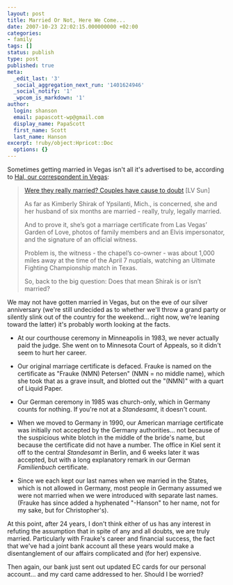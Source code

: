 ```yaml
---
layout: post
title: Married Or Not, Here We Come...
date: 2007-10-23 22:02:15.000000000 +02:00
categories:
- family
tags: []
status: publish
type: post
published: true
meta:
  _edit_last: '3'
  _social_aggregation_next_run: '1401624946'
  _social_notify: '1'
  _wpcom_is_markdown: '1'
author:
  login: shanson
  email: papascott-wp@gmail.com
  display_name: PapaScott
  first_name: Scott
  last_name: Hanson
excerpt: !ruby/object:Hpricot::Doc
  options: {}
---
```

<p>Sometimes getting married in Vegas isn't all it's advertised to be, according to <a href="http://halrager.org/WordPress/2007/10/23/so-are-they-married-or-not/">Hal, our correspondent in Vegas</a>:</p>
<blockquote><p>
  <a href="http://www.lasvegassun.com/sunbin/stories/sun/2007/oct/22/566682886.html">Were they really married? Couples have cause to doubt</a> [LV Sun]</p>
<p>  As far as Kimberly Shirak of Ypsilanti, Mich., is concerned, she and her husband of six months are married - really, truly, legally married.</p>
<p>  And to prove it, she&rsquo;s got a marriage certificate from Las Vegas&rsquo; Garden of Love, photos of family members and an Elvis impersonator, and the signature of an official witness.</p>
<p>  Problem is, the witness - the chapel&rsquo;s co-owner - was about 1,000 miles away at the time of the April 7 nuptials, watching an Ultimate Fighting Championship match in Texas.</p>
<p>  So, back to the big question: Does that mean Shirak is or isn&rsquo;t married?
</p></blockquote>
<p>We may not have gotten married in Vegas, but on the eve of our silver anniversary (we're still undecided as to whether we'll throw a grand party or silently slink out of the country for the weekend... right now, we're leaning toward the latter) it's probably worth looking at the facts.</p>
<ul>
<li>At our courthouse ceremony in Minneapolis in 1983, we never actually paid the judge. She went on to Minnesota Court of Appeals, so it didn't seem to hurt her career.</li>
<li>
<p>Our original marriage certificate is defaced. Frauke is named on the certificate as "Frauke (NMN) Petersen" (NMN = no middle name), which she took that as a grave insult, and blotted out the "(NMN)" with a quart of Liquid Paper.</p>
</li>
<li>
<p>Our German ceremony in 1985 was church-only, which in Germany counts for nothing. If you're not at a <em>Standesamt</em>, it doesn't count.</p>
</li>
<li>
<p>When we moved to Germany in 1990, our American marriage certificate was initially not accepted by the Germany authorities... not because of the suspicious white blotch in the middle of the bride's name, but because the certificate did not have a number. The office in Kiel sent it off to the central <em>Standesamt</em> in Berlin, and 6 weeks later it was accepted, but with a long explanatory remark in our German <em>Familienbuch</em> certificate.</p>
</li>
<li>
<p>Since we each kept our last names when we married in the States, which is not allowed in Germany, most people in Germany assumed we were not married when we were introduced with separate last names. (Frauke has since added a hyphenated "-Hanson" to her name, not for my sake, but for Christopher's).</p>
</li>
</ul>
<p>At this point, after 24 years, I don't think either of us has any interest in refuting the assumption that in spite of any and all doubts, we are truly married. Particularly with Frauke's career and financial success, the fact that we've had a joint bank account all these years would make a disentanglement of our affairs complicated and (for her) expensive.</p>
<p>Then again, our bank just sent out updated EC cards for our personal account... and my card came addressed to her. Should I be worried?</p>
